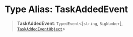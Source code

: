 # Type Alias: TaskAddedEvent

> **TaskAddedEvent**: `TypedEvent`\<\[`string`, `BigNumber`\], [`TaskAddedEventObject`](../interfaces/TaskAddedEventObject.md)\>
